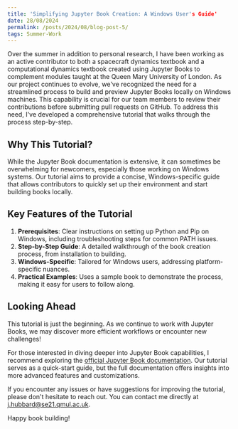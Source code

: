 ```yaml
---
title: 'Simplifying Jupyter Book Creation: A Windows User's Guide'
date: 28/08/2024
permalink: /posts/2024/08/blog-post-5/
tags: Summer-Work
---
```


Over the summer in addition to personal research, I have been working as an active contributor to both a spacecraft dynamics textbook and a computational dynamics textbook created using Jupyter Books to complement modules taught at the Queen Mary University of London. As our project continues to evolve, we've recognized the need for a streamlined process to build and preview Jupyter Books locally on Windows machines. This capability is crucial for our team members to review their contributions before submitting pull requests on GitHub. To address this need, I've developed a comprehensive tutorial that walks through the process step-by-step.

## Why This Tutorial?

While the Jupyter Book documentation is extensive, it can sometimes be overwhelming for newcomers, especially those working on Windows systems. Our tutorial aims to provide a concise, Windows-specific guide that allows contributors to quickly set up their environment and start building books locally.

## Key Features of the Tutorial

1. **Prerequisites**: Clear instructions on setting up Python and Pip on Windows, including troubleshooting steps for common PATH issues.
2. **Step-by-Step Guide**: A detailed walkthrough of the book creation process, from installation to building.
3. **Windows-Specific**: Tailored for Windows users, addressing platform-specific nuances.
4. **Practical Examples**: Uses a sample book to demonstrate the process, making it easy for users to follow along.

## Looking Ahead

This tutorial is just the beginning. As we continue to work with Jupyter Books, we may discover more efficient workflows or encounter new challenges!

For those interested in diving deeper into Jupyter Book capabilities, I recommend exploring the [official Jupyter Book documentation](https://jupyterbook.org/). Our tutorial serves as a quick-start guide, but the full documentation offers insights into more advanced features and customizations.

If you encounter any issues or have suggestions for improving the tutorial, please don't hesitate to reach out. You can contact me directly at j.hubbard@se21.qmul.ac.uk.

Happy book building!

